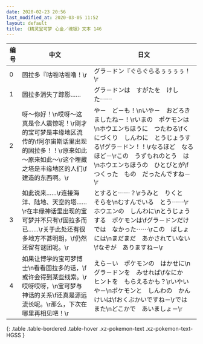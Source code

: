 ```yaml
---
date: 2020-02-23 20:56
last_modified_at: 2020-03-05 11:52
layout: default
title: 《精灵宝可梦 心金／魂银》文本 146
---
```

| 编号 | 中文 | 日文 |
| ---- | ---- | ---- |
| 0 | 固拉多『咕啦咕啦噜！\r | グラ－ドン『ぐらぐらるぅぅぅぅ！\r |
| 1 | 固拉多消失了踪影…… | グラ－ドンは　すがたを　けした⋯⋯ |
| 2 | 呀～你好！\n哎呀～这真是令人震惊呢！\r刚才的宝可梦是丰缘地区流传的\f阿尔宙斯话里出现的固拉多！！\r原来如此～原来如此～\r这个埋藏之塔是丰缘地区的人们\f建造的东西啊。\r | や－　ど－も！\nいや－　おどろきましたね－！\rいまの　ポケモンは\nホウエンちほうに　つたわる\fくにづくり　しんわに　とうじょうする\fグラ－ドン！！\rなるほど　なるほど－\rこの　うずもれのとう　は\nホウエンちほうの　ひとびとが\fつくった　もの　だったんですね－\r |
| 3 | 如此说来……\r连接海洋、陆地、天空的塔……\r在丰缘神话里出现的宝可梦并不只有\f固拉多而已……\r关于此处还有很多地方不甚明朗，\f仍然还留有谜团呢。\r | とすると⋯⋯？\rうみと　りくと　そらを\nむすんでいる　とう⋯⋯\rホウエンの　しんわに\nとうじょうする　ポケモンは\fグラ－ドンだけでは　なかった⋯⋯\rこの　ばしょには\nまだまだ　あかされていない\fなぞが　ありますね－\r |
| 4 | 如果让博学的宝可梦博士\n看看固拉多的话，\f或许会得到某些线索。\r哎呀哎呀，\n宝可梦与神话的关系\f还真是源远流长呢。\r那么，下次在哪里再相见吧！\r | えら－い　ポケモンの　はかせに\nグラ－ドンを　みせれば\fなにか　ヒントを　もらえるかも？\rいやいや－\nポケモンと　しんわの　かんけいは\fおくぶかいですね－\rでは　また\nどこかで　あいましょ－\r |
{: .table .table-bordered .table-hover .xz-pokemon-text .xz-pokemon-text-HGSS }